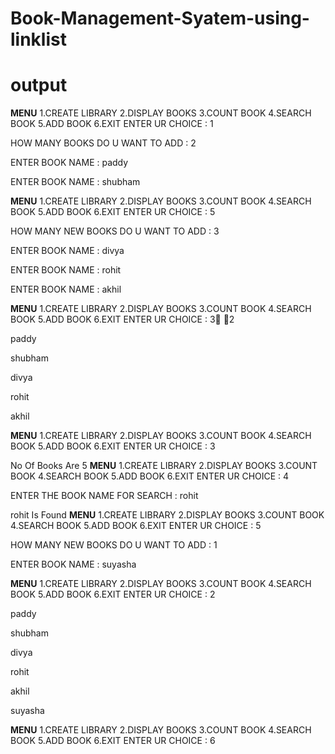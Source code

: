 # Book-Management-Syatem-using-linklist

# output

****MENU****
1.CREATE LIBRARY
2.DISPLAY BOOKS
3.COUNT BOOK
4.SEARCH BOOK
5.ADD BOOK
6.EXIT
ENTER UR CHOICE : 1


HOW MANY BOOKS DO U WANT TO ADD : 2

ENTER BOOK NAME : paddy

ENTER BOOK NAME : shubham

****MENU****
1.CREATE LIBRARY
2.DISPLAY BOOKS
3.COUNT BOOK
4.SEARCH BOOK
5.ADD BOOK
6.EXIT
ENTER UR CHOICE : 5


HOW MANY NEW BOOKS DO U WANT TO ADD : 3

ENTER BOOK NAME : divya

ENTER BOOK NAME : rohit

ENTER BOOK NAME : akhil

****MENU****
1.CREATE LIBRARY
2.DISPLAY BOOKS
3.COUNT BOOK
4.SEARCH BOOK
5.ADD BOOK
6.EXIT
ENTER UR CHOICE : 3 2

 paddy

 shubham

 divya

 rohit

 akhil

****MENU****
1.CREATE LIBRARY
2.DISPLAY BOOKS
3.COUNT BOOK
4.SEARCH BOOK
5.ADD BOOK
6.EXIT
ENTER UR CHOICE : 3

 No Of Books Are	 5
****MENU****
1.CREATE LIBRARY
2.DISPLAY BOOKS
3.COUNT BOOK
4.SEARCH BOOK
5.ADD BOOK
6.EXIT
ENTER UR CHOICE : 4

ENTER THE BOOK NAME FOR SEARCH : rohit

rohit Is Found
****MENU****
1.CREATE LIBRARY
2.DISPLAY BOOKS
3.COUNT BOOK
4.SEARCH BOOK
5.ADD BOOK
6.EXIT
ENTER UR CHOICE : 5


HOW MANY NEW BOOKS DO U WANT TO ADD : 1

ENTER BOOK NAME : suyasha

****MENU****
1.CREATE LIBRARY
2.DISPLAY BOOKS
3.COUNT BOOK
4.SEARCH BOOK
5.ADD BOOK
6.EXIT
ENTER UR CHOICE : 2

 paddy

 shubham

 divya

 rohit

 akhil

 suyasha

****MENU****
1.CREATE LIBRARY
2.DISPLAY BOOKS
3.COUNT BOOK
4.SEARCH BOOK
5.ADD BOOK
6.EXIT
ENTER UR CHOICE : 6


